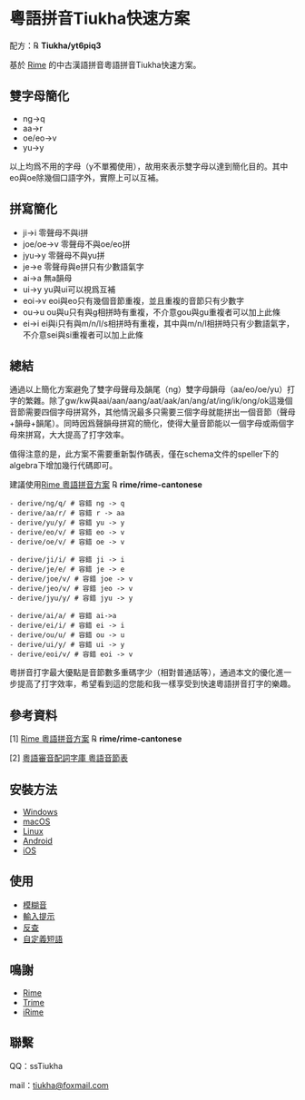 # 粵語拼音Tiukha快速方案

配方：℞ **Tiukha/yt6piq3**

基於 [Rime](https://rime.im/) 的中古漢語拼音粵語拼音Tiukha快速方案。

## 雙字母簡化

- ng->q 
- aa->r
- oe/eo->v
- yu->y 

以上均爲不用的字母（y不單獨使用），故用來表示雙字母以達到簡化目的。其中eo與oe除幾個口語字外，實際上可以互補。
  
## 拼寫簡化
- ji->i 零聲母不與i拼
- joe/oe->v 零聲母不與oe/eo拼
- jyu->y 零聲母不與yu拼
- je->e 零聲母與e拼只有少數語氣字
- ai->a 無a韻母
- ui->y yu與ui可以視爲互補
- eoi->v eoi與eo只有幾個音節重複，並且重複的音節只有少數字
- ou->u ou與u只有與g相拼時有重複，不介意gou與gu重複者可以加上此條
- ei->i ei與i只有與m/n/l/s相拼時有重複，其中與m/n/l相拼時只有少數語氣字，不介意sei與si重複者可以加上此條

## 總結
 
通過以上簡化方案避免了雙字母聲母及韻尾（ng）雙字母韻母（aa/eo/oe/yu）打字的繁雜。除了gw/kw與aai/aan/aang/aat/aak/an/ang/at/ing/ik/ong/ok這幾個音節需要四個字母拼寫外，其他情況最多只需要三個字母就能拼出一個音節（聲母+韻母+韻尾）。同時因爲聲韻母拼寫的簡化，使得大量音節能以一個字母或兩個字母來拼寫，大大提高了打字效率。

值得注意的是，此方案不需要重新製作碼表，僅在schema文件的speller下的algebra下增加幾行代碼即可。

建議使用[Rime 粵語拼音方案](https://github.com/rime/rime-cantonese) ℞ **rime/rime-cantonese**

```dotnetcli
- derive/ng/q/ # 容錯 ng -> q
- derive/aa/r/ # 容錯 r -> aa
- derive/yu/y/ # 容錯 yu -> y
- derive/eo/v/ # 容錯 eo -> v
- derive/oe/v/ # 容錯 oe -> v

- derive/ji/i/ # 容錯 ji -> i
- derive/je/e/ # 容錯 je -> e
- derive/joe/v/ # 容錯 joe -> v
- derive/jeo/v/ # 容錯 jeo -> v
- derive/jyu/y/ # 容錯 jyu -> y

- derive/ai/a/ # 容錯 ai->a
- derive/ei/i/ # 容錯 ei -> i
- derive/ou/u/ # 容錯 ou -> u
- derive/ui/y/ # 容錯 ui -> y
- derive/eoi/v/ # 容錯 eoi -> v
```

粵拼音打字最大優點是音節數多重碼字少（相對普通話等），通過本文的優化進一步提高了打字效率，希望看到這的您能和我一樣享受到快速粵語拼音打字的樂趣。

## 參考資料

[1] [Rime 粵語拼音方案](https://github.com/rime/rime-cantonese) ℞ **rime/rime-cantonese**

[2] [粵語審音配詞字庫 粵語音節表](https://humanum.arts.cuhk.edu.hk/Lexis/lexi-can/)


## 安裝方法

- [Windows](https://ngli.github.io/安装方法/Windows.html)
- [macOS](https://ngli.github.io/安装方法/macOS.html)
- [Linux](https://ngli.github.io/安装方法/Linux.html)
- [Android](https://ngli.github.io/安装方法/Android.html)
- [iOS](https://ngli.github.io/安装方法/iOS.html)

## 使用

- [模糊音](https://ngli.github.io/使用/模糊音.html)
- [輸入提示](https://ngli.github.io/使用/输入提示.html)
- [反查](https://ngli.github.io/使用/反查.html)
- [自定義短語](https://ngli.github.io/使用/自定义短语.html)

## 鳴謝

- [Rime](https://rime.im/)
- [Trime](https://github.com/osfans/trime)
- [iRime](https://github.com/jimmy54/iRime)

## 聯繫

QQ：ssTiukha

mail：tiukha@foxmail.com

